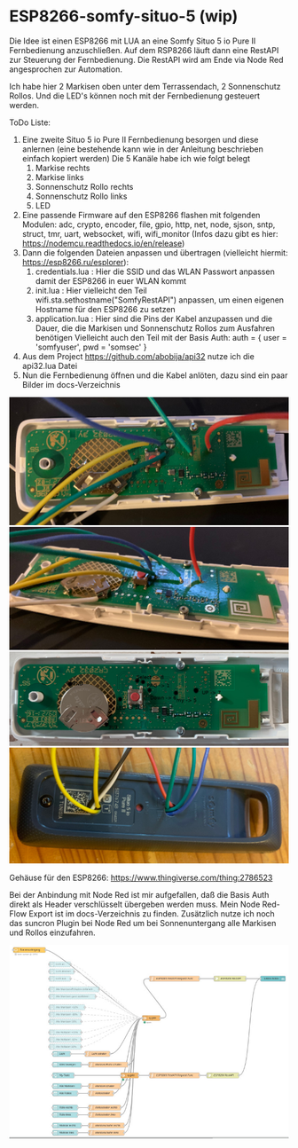 # ESP8266-somfy-situo-5 (wip)

Die Idee ist einen ESP8266 mit LUA an eine Somfy Situo 5 io Pure II Fernbedienung anzuschließen.
Auf dem RSP8266 läuft dann eine RestAPI zur Steuerung der Fernbedienung.
Die RestAPI wird am Ende via Node Red angesprochen zur Automation.

Ich habe hier 2 Markisen oben unter dem Terrassendach, 2 Sonnenschutz Rollos. Und die LED's können noch mit der Fernbedienung gesteuert werden.

ToDo Liste:
1. Eine zweite Situo 5 io Pure II Fernbedienung besorgen und diese anlernen (eine bestehende kann wie in der Anleitung beschrieben einfach kopiert werden)
   Die 5 Kanäle habe ich wie folgt belegt
   1. Markise rechts
   2. Markise links
   3. Sonnenschutz Rollo rechts
   4. Sonnenschutz Rollo links
   5. LED
2. Eine passende Firmware auf den ESP8266 flashen mit folgenden Modulen: adc, crypto, encoder, file, gpio, http, net, node, sjson, sntp, struct, tmr, uart, websocket, wifi, wifi_monitor  (Infos dazu gibt es hier: https://nodemcu.readthedocs.io/en/release)
3. Dann die folgenden Dateien anpassen und übertragen (vielleicht hiermit: https://esp8266.ru/esplorer):
   1. credentials.lua : Hier die SSID und das WLAN Passwort anpassen damit der ESP8266 in euer WLAN kommt
   2. init.lua : Hier vielleicht den Teil wifi.sta.sethostname("SomfyRestAPI") anpassen, um einen eigenen Hostname für den ESP8266 zu setzen
   3. application.lua : Hier sind die Pins der Kabel anzupassen und die Dauer, die die Markisen und Sonnenschutz Rollos zum Ausfahren benötigen
                        Vielleicht auch den Teil mit der Basis Auth: 
                        auth = {
                            user = 'somfyuser',
                            pwd  = 'somsec'
                        }
4. Aus dem Project https://github.com/abobija/api32 nutze ich die api32.lua Datei
5. Nun die Fernbedienung öffnen und die Kabel anlöten, dazu sind ein paar Bilder im docs-Verzeichnis

![Fernbedienung 1](/docs/Remote-1.jpg)
![Fernbedienung 2](/docs/Remote-2.jpg)
![Fernbedienung 3](/docs/Remote-3.jpg)
![Fernbedienung 4](/docs/Remote-4.jpg)

Gehäuse für den ESP8266: https://www.thingiverse.com/thing:2786523

Bei der Anbindung mit Node Red ist mir aufgefallen, daß die Basis Auth direkt als Header verschlüsselt übergeben werden muss.
Mein Node Red-Flow Export ist im docs-Verzeichnis zu finden. Zusätzlich nutze ich noch das suncron Plugin bei Node Red um bei Sonnenuntergang alle Markisen und Rollos einzufahren.

![Node Red Flow](/docs/NodeRed-Somfy.jpg)
